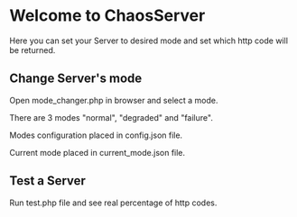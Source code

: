 # Welcome to ChaosServer

Here you can set your Server to desired mode and set which http code will be returned.


## Change Server's mode

Open mode_changer.php in browser and select a mode.

There are 3 modes "normal", "degraded" and "failure".

Modes configuration placed in config.json file.

Current mode placed in current_mode.json file.

## Test a Server

Run test.php file and see real percentage of http codes.
